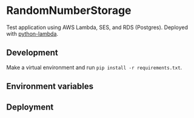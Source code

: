 # RandomNumberStorage
Test application using AWS Lambda, SES, and RDS (Postgres). Deployed with [python-lambda](https://github.com/nficano/python-lambda).

## Development
Make a virtual environment and run `pip install -r requirements.txt`.

## Environment variables

## Deployment
